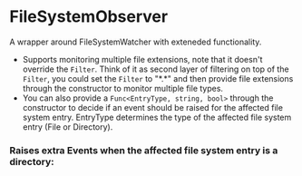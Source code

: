 # FileSystemObserver
A wrapper around FileSystemWatcher with exteneded functionality.
- Supports monitoring multiple file extensions, note that it doesn't override the ```Filter```.
  Think of it as second layer of filtering on top of the ```Filter```, you could set the ```Filter```
  to "\*.*" and then provide file extensions through the constructor to monitor multiple file types.
- You can also provide a ``` Func<EntryType, string, bool> ``` through the constructor to decide if an event should be raised for
  the affected file system entry. EntryType determines the type of the affected file system entry (File or Directory). 

### Raises extra Events when the affected file system entry is a directory:
